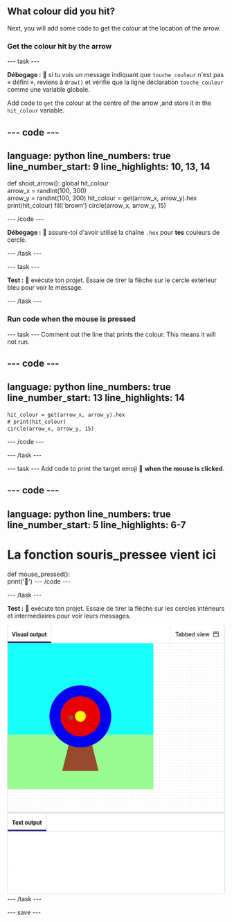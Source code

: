 ## What colour did you hit?

Next, you will add some code to get the colour at the location of the arrow.

### Get the colour hit by the arrow

--- task ---

**Débogage :** 🐞 si tu vois un message indiquant que `touche_couleur` n'est pas « défini », reviens à `draw()` et vérifie que la ligne déclaration `touche_couleur` comme une variable globale.

Add code to `get` the colour at the centre of the arrow ,and store it in the `hit_colour` variable.


--- code ---
---
language: python line_numbers: true line_number_start: 9
line_highlights: 10, 13, 14
---
def shoot_arrow(): global hit_colour  
arrow_x = randint(100, 300)  
arrow_y = randint(100, 300) hit_colour = get(arrow_x, arrow_y).hex print(hit_colour) fill('brown') circle(arrow_x, arrow_y, 15)

--- /code ---

**Débogage :** 🐞 assure-toi d'avoir utilisé la chaîne `.hex` pour **tes** couleurs de cercle.

--- /task ---

--- task ---

**Test :** 🔄 exécute ton projet. Essaie de tirer la flèche sur le cercle extérieur bleu pour voir le message.

--- /task ---

### Run code when the mouse is pressed

--- task --- Comment out the line that prints the colour. This means it will not run.

--- code ---
---
language: python line_numbers: true line_number_start: 13
line_highlights: 14
---

    hit_colour = get(arrow_x, arrow_y).hex
    # print(hit_colour)
    circle(arrow_x, arrow_y, 15)
--- /code ---

--- /task ---

--- task --- Add code to print the target emoji 🎯 **when the mouse is clicked**.

--- code ---
---
language: python line_numbers: true line_number_start: 5
line_highlights: 6-7
---
# La fonction souris_pressee vient ici
def mouse_pressed():    
print('🎯') --- /code ---

--- /task ---

**Test :** 🔄 exécute ton projet. Essaie de tirer la flèche sur les cercles intérieurs et intermédiaires pour voir leurs messages.

![target emoji printed when mouse clicked](images/target_printed.gif) --- /task ---


--- save ---